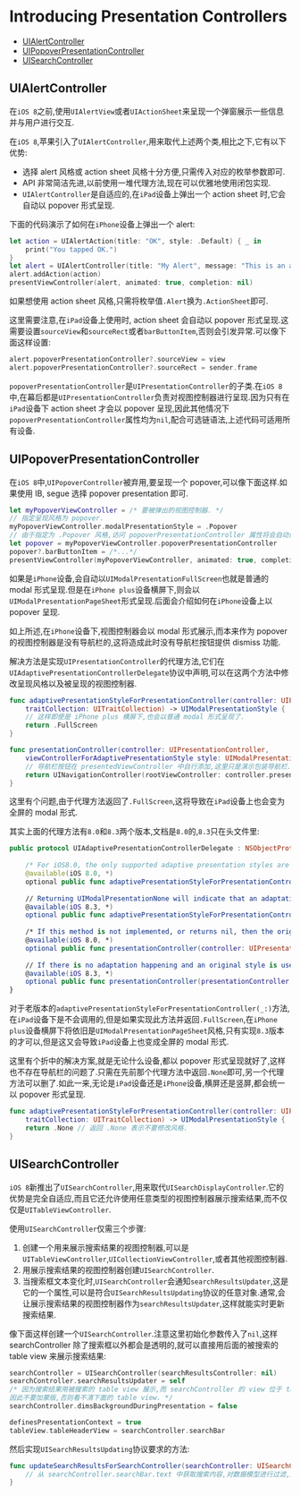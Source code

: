 # Introducing Presentation Controllers

- [UIAlertController](#UIAlertController)
- [UIPopoverPresentationController](#UIPopoverPresentationController)
- [UISearchController](#UISearchController)

<a name="UIAlertController"></a>
## UIAlertController

在`iOS 8`之前,使用`UIAlertView`或者`UIActionSheet`来呈现一个弹窗展示一些信息并与用户进行交互.

在`iOS 8`,苹果引入了`UIAlertController`,用来取代上述两个类,相比之下,它有以下优势:

- 选择 alert 风格或 action sheet 风格十分方便,只需传入对应的枚举参数即可.
- API 非常简洁先进,以前使用一堆代理方法,现在可以优雅地使用闭包实现.
- `UIAlertController`是自适应的,在`iPad`设备上弹出一个 action sheet 时,它会自动以 popover 形式呈现.

下面的代码演示了如何在`iPhone`设备上弹出一个 alert:

```swift
let action = UIAlertAction(title: "OK", style: .Default) { _ in
    print("You tapped OK.")
}
let alert = UIAlertController(title: "My Alert", message: "This is an alert.", preferredStyle: .Alert)
alert.addAction(action)
presentViewController(alert, animated: true, completion: nil)
```

如果想使用 action sheet 风格,只需将枚举值`.Alert`换为`.ActionSheet`即可.

这里需要注意,在`iPad`设备上使用时, action sheet 会自动以 popover 形式呈现.这需要设置`sourceView`和`sourceRect`或者`barButtonItem`,否则会引发异常.可以像下面这样设置:

```swift
alert.popoverPresentationController?.sourceView = view
alert.popoverPresentationController?.sourceRect = sender.frame
```

`popoverPresentationController`是`UIPresentationController`的子类.在`iOS 8`中,在幕后都是`UIPresentationController`负责对视图控制器进行呈现.因为只有在`iPad`设备下 action sheet 才会以 popover 呈现,因此其他情况下`popoverPresentationController`属性均为`nil`,配合可选链语法,上述代码可适用所有设备.

<a name="UIPopoverPresentationController"></a>
## UIPopoverPresentationController

在`iOS 8`中,`UIPopoverController`被弃用,要呈现一个 popover,可以像下面这样.如果使用 IB, segue 选择 popover presentation 即可.

```swift
let myPopoverViewController = /* 要被弹出的视图控制器. */
// 指定呈现风格为 popover.
myPopoverViewController.modalPresentationStyle = .Popover 
// 由于指定为 .Popover 风格,访问 popoverPresentationController 属性将会自动创建 UIPopoverPresentationController.
let popover = myPopoverViewController.popoverPresentationController 
popover?.barButtonItem = /*...*/ 
presentViewController(myPopoverViewController, animated: true, completion: nil)
```

如果是`iPhone`设备,会自动以`UIModalPresentationFullScreen`也就是普通的 modal 形式呈现.但是在`iPhone plus`设备横屏下,则会以`UIModalPresentationPageSheet`形式呈现.后面会介绍如何在`iPhone`设备上以 popover 呈现.

如上所述,在`iPhone`设备下,视图控制器会以 modal 形式展示,而本来作为 popover 的视图控制器是没有导航栏的,这将造成此时没有导航栏按钮提供 dismiss 功能.

解决方法是实现`UIPresentationController`的代理方法,它们在`UIAdaptivePresentationControllerDelegate`协议中声明,可以在这两个方法中修改呈现风格以及被呈现的视图控制器.

```swift
func adaptivePresentationStyleForPresentationController(controller: UIPresentationController,
    traitCollection: UITraitCollection) -> UIModalPresentationStyle {
    // 这样即使是 iPhone plus 横屏下,也会以普通 modal 形式呈现了.
    return .FullScreen
}

func presentationController(controller: UIPresentationController,
    viewControllerForAdaptivePresentationStyle style: UIModalPresentationStyle) -> UIViewController? {
    // 导航栏按钮在 presentedViewController 中自行添加,这里只是演示包装导航栏.
    return UINavigationController(rootViewController: controller.presentedViewController)
}
```

这里有个问题,由于代理方法返回了`.FullScreen`,这将导致在`iPad`设备上也会变为全屏的 modal 形式.

其实上面的代理方法有`8.0`和`8.3`两个版本,文档是`8.0`的,`8.3`只在头文件里:

```swift
public protocol UIAdaptivePresentationControllerDelegate : NSObjectProtocol {
    
    /* For iOS8.0, the only supported adaptive presentation styles are UIModalPresentationFullScreen and UIModalPresentationOverFullScreen. */
    @available(iOS 8.0, *)
    optional public func adaptivePresentationStyleForPresentationController(controller: UIPresentationController) -> UIModalPresentationStyle
    
    // Returning UIModalPresentationNone will indicate that an adaptation should not happen.
    @available(iOS 8.3, *)
    optional public func adaptivePresentationStyleForPresentationController(controller: UIPresentationController, traitCollection: UITraitCollection) -> UIModalPresentationStyle
    
    /* If this method is not implemented, or returns nil, then the originally presented view controller is used. */
    @available(iOS 8.0, *)
    optional public func presentationController(controller: UIPresentationController, viewControllerForAdaptivePresentationStyle style: UIModalPresentationStyle) -> UIViewController?
    
    // If there is no adaptation happening and an original style is used UIModalPresentationNone will be passed as an argument.
    @available(iOS 8.3, *)
    optional public func presentationController(presentationController: UIPresentationController, willPresentWithAdaptiveStyle style: UIModalPresentationStyle, transitionCoordinator: UIViewControllerTransitionCoordinator?)
}
```

对于老版本的`adaptivePresentationStyleForPresentationController(_:)`方法,在`iPad`设备下是不会调用的,但是如果实现此方法并返回`.FullScreen`,在`iPhone plus`设备横屏下将依旧是`UIModalPresentationPageSheet`风格,只有实现`8.3`版本的才可以,但是这又会导致`iPad`设备上也变成全屏的 modal 形式.

这里有个折中的解决方案,就是无论什么设备,都以 popover 形式呈现就好了,这样也不存在导航栏的问题了.只需在先前那个代理方法中返回`.None`即可,另一个代理方法可以删了.如此一来,无论是`iPad`设备还是`iPhone`设备,横屏还是竖屏,都会统一以 popover 形式呈现.

```swift
func adaptivePresentationStyleForPresentationController(controller: UIPresentationController,
    traitCollection: UITraitCollection) -> UIModalPresentationStyle {
    return .None // 返回 .None 表示不要修改风格.
}
```

<a name="UISearchController"></a>
## UISearchController

`iOS 8`新推出了`UISearchController`,用来取代`UISearchDisplayController`.它的优势是完全自适应,而且它还允许使用任意类型的视图控制器展示搜索结果,而不仅仅是`UITableViewController`.

使用`UISearchController`仅需三个步骤:

1.  创建一个用来展示搜索结果的视图控制器,可以是`UITableViewController`,`UICollectionViewController`,或者其他视图控制器.
2.  用展示搜索结果的视图控制器创建`UISearchController`.
3.  当搜索框文本变化时,`UISearchController`会通知`searchResultsUpdater`,这是它的一个属性,可以是符合`UISearchResultsUpdating`协议的任意对象.通常,会让展示搜索结果的视图控制器作为`searchResultsUpdater`,这样就能实时更新搜索结果.

像下面这样创建一个`UISearchController`.注意这里初始化参数传入了`nil`,这样 searchController 除了搜索框以外都会是透明的,就可以直接用后面的被搜索的 table view 来展示搜索结果:

```swift
searchController = UISearchController(searchResultsController: nil)
searchController.searchResultsUpdater = self
/* 因为搜索结果用被搜索的 table view 展示,而 searchController 的 view 位于 table view 上层,
因此不要加蒙版,否则看不清下面的 table view. */
searchController.dimsBackgroundDuringPresentation = false 

definesPresentationContext = true 
tableView.tableHeaderView = searchController.searchBar
```

然后实现`UISearchResultsUpdating`协议要求的方法:

```swift
func updateSearchResultsForSearchController(searchController: UISearchController) {
    // 从 searchController.searchBar.text 中获取搜索内容,对数据模型进行过滤,刷新 table view.
}
```
